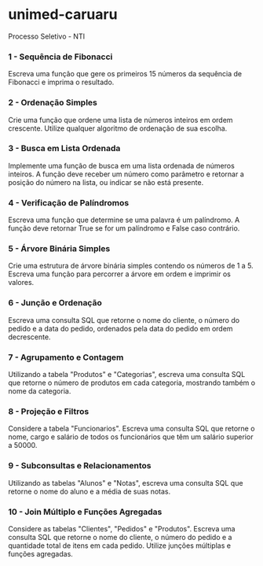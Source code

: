 # unimed-caruaru
Processo Seletivo - NTI

### 1 - Sequência de Fibonacci
Escreva uma função que gere os primeiros 15 números da sequência de Fibonacci e imprima o resultado.

### 2 - Ordenação Simples
Crie uma função que ordene uma lista de números inteiros em ordem crescente. Utilize qualquer algoritmo de ordenação de sua escolha.

### 3 - Busca em Lista Ordenada
Implemente uma função de busca em uma lista ordenada de números inteiros. A função deve receber um número como parâmetro e retornar a posição do número na lista, ou indicar se não está presente.

### 4 - Verificação de Palíndromos
Escreva uma função que determine se uma palavra é um palíndromo. A função deve retornar True se for um palíndromo e False caso contrário.

### 5 - Árvore Binária Simples
Crie uma estrutura de árvore binária simples contendo os números de 1 a 5. Escreva uma função para percorrer a árvore em ordem e imprimir os valores.

### 6 - Junção e Ordenação
Escreva uma consulta SQL que retorne o nome do cliente, o número do pedido e a data do pedido, ordenados pela data do pedido em ordem decrescente.

### 7 - Agrupamento e Contagem
Utilizando a tabela "Produtos" e "Categorias", escreva uma consulta SQL que retorne o número de produtos em cada categoria, mostrando também o nome da categoria.

### 8 - Projeção e Filtros
Considere a tabela "Funcionarios". Escreva uma consulta SQL que retorne o nome, cargo e salário de todos os funcionários que têm um salário superior a 50000.

### 9 - Subconsultas e Relacionamentos
Utilizando as tabelas "Alunos" e "Notas", escreva uma consulta SQL que retorne o nome do aluno e a média de suas notas.

### 10 - Join Múltiplo e Funções Agregadas
Considere as tabelas "Clientes", "Pedidos" e "Produtos". Escreva uma consulta SQL que retorne o nome do cliente, o número do pedido e a quantidade total de itens em cada pedido. Utilize junções múltiplas e funções agregadas.

